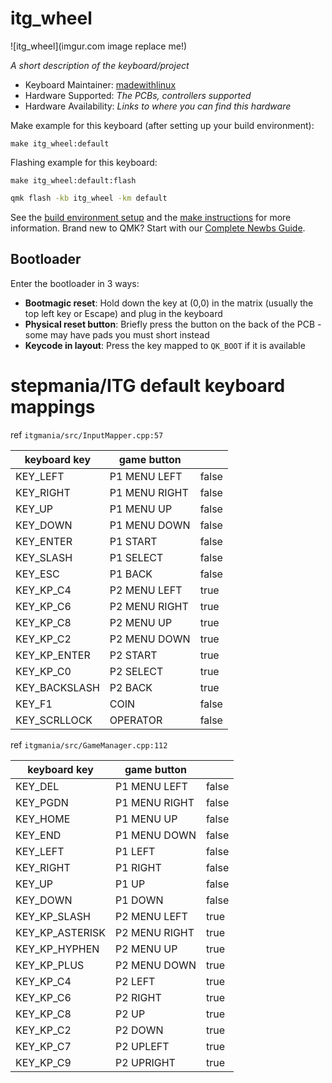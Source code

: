 # itg_wheel

![itg_wheel](imgur.com image replace me!)

*A short description of the keyboard/project*

* Keyboard Maintainer: [madewithlinux](https://github.com/madewithlinux)
* Hardware Supported: *The PCBs, controllers supported*
* Hardware Availability: *Links to where you can find this hardware*

Make example for this keyboard (after setting up your build environment):

    make itg_wheel:default

Flashing example for this keyboard:

    make itg_wheel:default:flash

```bash
qmk flash -kb itg_wheel -km default
```

See the [build environment setup](https://docs.qmk.fm/#/getting_started_build_tools) and the [make instructions](https://docs.qmk.fm/#/getting_started_make_guide) for more information. Brand new to QMK? Start with our [Complete Newbs Guide](https://docs.qmk.fm/#/newbs).

## Bootloader

Enter the bootloader in 3 ways:

* **Bootmagic reset**: Hold down the key at (0,0) in the matrix (usually the top left key or Escape) and plug in the keyboard
* **Physical reset button**: Briefly press the button on the back of the PCB - some may have pads you must short instead
* **Keycode in layout**: Press the key mapped to `QK_BOOT` if it is available


# stepmania/ITG default keyboard mappings

ref `itgmania/src/InputMapper.cpp:57`

| keyboard key  | game button   |       |
|---------------|---------------|-------|
| KEY_LEFT      | P1 MENU LEFT  | false |
| KEY_RIGHT     | P1 MENU RIGHT | false |
| KEY_UP        | P1 MENU UP    | false |
| KEY_DOWN      | P1 MENU DOWN  | false |
| KEY_ENTER     | P1 START      | false |
| KEY_SLASH     | P1 SELECT     | false |
| KEY_ESC       | P1 BACK       | false |
| KEY_KP_C4     | P2 MENU LEFT  | true  |
| KEY_KP_C6     | P2 MENU RIGHT | true  |
| KEY_KP_C8     | P2 MENU UP    | true  |
| KEY_KP_C2     | P2 MENU DOWN  | true  |
| KEY_KP_ENTER  | P2 START      | true  |
| KEY_KP_C0     | P2 SELECT     | true  |
| KEY_BACKSLASH | P2 BACK       | true  |
| KEY_F1        | COIN          | false |
| KEY_SCRLLOCK  | OPERATOR      | false |

ref `itgmania/src/GameManager.cpp:112`

| keyboard key    | game button   |       |
|-----------------|---------------|-------|
| KEY_DEL         | P1 MENU LEFT  | false |
| KEY_PGDN        | P1 MENU RIGHT | false |
| KEY_HOME        | P1 MENU UP    | false |
| KEY_END         | P1 MENU DOWN  | false |
| KEY_LEFT        | P1 LEFT       | false |
| KEY_RIGHT       | P1 RIGHT      | false |
| KEY_UP          | P1 UP         | false |
| KEY_DOWN        | P1 DOWN       | false |
| KEY_KP_SLASH    | P2 MENU LEFT  | true  |
| KEY_KP_ASTERISK | P2 MENU RIGHT | true  |
| KEY_KP_HYPHEN   | P2 MENU UP    | true  |
| KEY_KP_PLUS     | P2 MENU DOWN  | true  |
| KEY_KP_C4       | P2 LEFT       | true  |
| KEY_KP_C6       | P2 RIGHT      | true  |
| KEY_KP_C8       | P2 UP         | true  |
| KEY_KP_C2       | P2 DOWN       | true  |
| KEY_KP_C7       | P2 UPLEFT     | true  |
| KEY_KP_C9       | P2 UPRIGHT    | true  |



